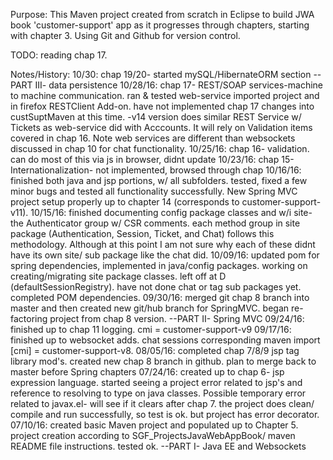 Purpose: This Maven project created from scratch in Eclipse to build JWA book 'customer-support' app as it progresses through chapters, starting with chapter 3. Using Git and Github for version control.

TODO:
reading chap 17.

Notes/History:
10/30: chap 19/20- started mySQL/HibernateORM section
--PART III- data persistence
10/28/16: chap 17- REST/SOAP services-machine to machine communication.  ran & tested web-service imported project and in firefox RESTClient Add-on.  have not implemented chap 17 changes into custSuptMaven at this time.  -v14 version does similar REST Service w/ Tickets as web-service did with Acccounts. It will rely on Validation items covered in chap 16.  Note web services are different than websockets discussed in chap 10 for chat functionality.
10/25/16: chap 16- validation.  can do most of this via js in browser,  didnt update
10/23/16: chap 15- Internationalization- not implemented,  browsed through chap
10/16/16: finished both java and jsp portions, w/ all subfolders.  tested, fixed a few minor bugs and tested all functionality successfully.  New
 Spring MVC project setup properly up to chapter 14 (corresponds to customer-support-v11).
10/15/16: finished documenting config package classes and w/i site- the Authenticator group w/ CSR comments.  each method group in site package 
  (Authentication, Session, Ticket, and Chat) follows this methodology.  Although at this point I am not sure why each of these didnt have its own
  site/ sub package like the chat did.
10/09/16: updated pom for spring dependencies, implemented in java/config packages.  working on creating/migrating site package classes.  left off at D
  (defaultSessionRegistry).  have not done chat or tag sub packages yet. completed POM dependencies.
09/30/16: merged git chap 8 branch into master and then created new git/hub branch for SpringMVC.  began re-factoring project from chap 8 version.
--PART II- Spring MVC
09/24/16: finished up to chap 11 logging.  cmi = customer-support-v9
09/17/16: finished up to websocket adds.  chat sessions corresponding maven import [cmi] = customer-support-v8.
08/05/16: completed chap 7/8/9 jsp tag library mod's.  created new chap 8 branch in github.  plan to merge back to master before Spring chapters
07/24/16: created up to chap 6- jsp expression language.  started seeing a project error related to jsp's and reference to resolving to 
  type on java classes.  Possible temporary error related to javax.el- will see if it clears after chap 7. the project does clean/ 	compile and 
  run successfully, so test is ok.  but project has error decorator.
07/10/16: created basic Maven project and populated  up to Chapter 5.  project creation according to SGF_ProjectsJavaWebAppBook/ maven README file instructions. tested ok.
--PART I- Java EE and Websockets